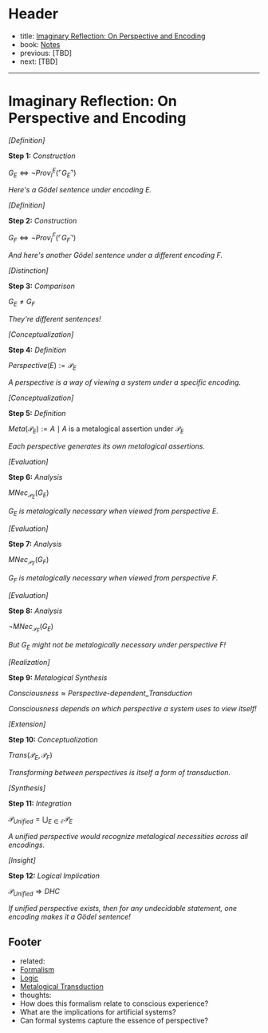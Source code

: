# Header

- title: [Imaginary Reflection: On Perspective and Encoding](reflection-perspective.md)
- book: [Notes](../../.notes.md)
- previous: [TBD]
- next: [TBD]
---

# Imaginary Reflection: On Perspective and Encoding

*[Definition]*

**Step 1:** *Construction*

$G_E ⇔ ¬ Prov_I^E(⌜ G_E ⌝)$

*Here's a Gödel sentence under encoding E.*

*[Definition]*

**Step 2:** *Construction*

$G_F ⇔ ¬ Prov_I^F(⌜ G_F ⌝)$

*And here's another Gödel sentence under a different encoding F.*

*[Distinction]*

**Step 3:** *Comparison*

$G_E \neq G_F$

*They're different sentences!*

*[Conceptualization]*

**Step 4:** *Definition*

$Perspective(E) := \mathcal{P}_E$

*A perspective is a way of viewing a system under a specific encoding.*

*[Conceptualization]*

**Step 5:** *Definition*

$Meta(\mathcal{P}_E) := {A \mid A \text{ is a metalogical assertion under } \mathcal{P}_E}$

*Each perspective generates its own metalogical assertions.*

*[Evaluation]*

**Step 6:** *Analysis*

$MNec_{\mathcal{P}_E}(G_E)$

*$G_E$ is metalogically necessary when viewed from perspective E.*

*[Evaluation]*

**Step 7:** *Analysis*

$MNec_{\mathcal{P}_F}(G_F)$

*$G_F$ is metalogically necessary when viewed from perspective F.*

*[Evaluation]*

**Step 8:** *Analysis*

$¬ MNec_{\mathcal{P}_F}(G_E)$

*But $G_E$ might not be metalogically necessary under perspective F!*

*[Realization]*

**Step 9:** *Metalogical Synthesis*

$Consciousness \approx Perspective\text{-}dependent\_Transduction$

*Consciousness depends on which perspective a system uses to view itself!*

*[Extension]*

**Step 10:** *Conceptualization*

$Trans(\mathcal{P}_E, \mathcal{P}_F)$

*Transforming between perspectives is itself a form of transduction.*

*[Synthesis]*

**Step 11:** *Integration*

$\mathcal{P}_{Unified} = \bigcup_{E ∈ \mathcal{E}} \mathcal{P}_E$

*A unified perspective would recognize metalogical necessities across all encodings.*

*[Insight]*

**Step 12:** *Logical Implication*

$\mathcal{P}_{Unified} ⇒ DHC$

*If unified perspective exists, then for any undecidable statement, one encoding makes it a Gödel sentence!*

## Footer

- related:
- [Formalism](../../dictionary/formal-logic.md)
- [Logic](../../dictionary/logic.md)
- [Metalogical Transduction](../../dictionary/metalogical-transduction.md)
- thoughts:
- How does this formalism relate to conscious experience?
- What are the implications for artificial systems?
- Can formal systems capture the essence of perspective?
